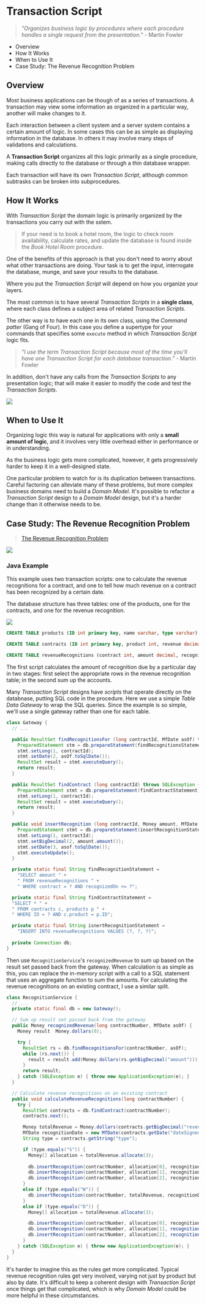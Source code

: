 # Transaction Script

> *"Organizes business logic by procedures where each procedure handles a single request from the presentation."* - Martin Fowler

* Overview
* How It Works
* When to Use It
* Case Study: The Revenue Recognition Problem

## Overview

Most business applications can be though of as a series of transactions. A transaction may view some information as organized in a particular way, another will make changes to it.

Each interaction between a client system and a server system contains a certain amount of logic. In some cases this can be as simple as displaying information in the database. In others it may involve many steps of validations and calculations.

A **Transaction Script** organizes all this logic primarily as a single procedure, making calls directly to the database or through a thin database wrapper.

Each transaction will have its own *Transaction Script*, although common subtrasks can be broken into subprocedures.

## How It Works

With *Transaction Script* the domain logic is primarily organized by the transactions you carry out with the sstem.

> If your need is to book a hotel room, the logic to check room availability, calculate rates, and update the database is found inside the *Book Hotel Room procedure*.

One of the benefits of this approach is that you don't need to worry about what other transactions are doing. Your task is to get the input, interrogate the database, munge, and save your results to the database.

Where you put the *Transaction Script* will depend on how you organize your layers.

The most common is to have several *Transaction Scripts* in a **single class**, where each class defines a subject area of related *Transaction Scripts*.

The other way is to have each one in its own class, using the *Command patter* (Gang of Four). In this case you define a supertype for your commands that specifies some `execute` method in which *Transaction Script* logic fits.

> *"I use the term *Transaction Script* because most of the time you'll have one *Transaction Script* for each database transaction."* - Martin Fowler

In addition, don't have any calls from the *Transaction Scripts* to any presentation logic; that will make it easier to modify the code and test the *Transaction Scripts*.

![](2021-06-25-01-20-43.png)

## When to Use It

Organizing logic this way is natural for applications with only a **small amount of logic**, and it involves very little overhead either in performance or in understanding.

As the business logic gets more complicated, however, it gets progressively harder to keep it in a well-designed state.

One particular problem to watch for is its duplication between transactions. Careful factoring can alleviate many of these problems, but more complex business domains need to build a *Domain Model*. It's possible to refactor a *Transaction Script* design to a *Domain Model* design, but it's a harder change than it otherwise needs to be.

## Case Study: The Revenue Recognition Problem

> [The Revenue Recognition Problem](../../../problems/revenue-recognition)

![](2021-06-24-23-24-08.png)

### Java Example

This example uses two transaction scripts: one to calculate the revenue recognitions for a contract, and one to tell how much revenue on a contract has been recognized by a certain date.

The database structure has three tables: one of the products, one for the contracts, and one for the revenue recognition.

![](2021-06-25-01-31-10.png)

```sql
CREATE TABLE products (ID int primary key, name varchar, type varchar);

CREATE TABLE contracts (ID int primary key, product int, revenue decimal, dateSigned date);

CREATE TABLE revenueRecognitions (contract int, amount decimal, recognizedOn date, PRIMARY KEY (contract, recognizedOn));
```

The first script calculates the amount of recognition due by a particular day in two stages: first select the appropriate rows in the revenue recognition table; in the second sum up the accounts.

Many *Transaction Script* designs have *scripts* that operate directly on the databnase, putting SQL code in the procedure. Here we use a simple *Table Data Gateway* to wrap the SQL queries. Since the example is so simple, we'll use a single gateway rather than one for each table.

```java
class Gateway {
  // ...

  public ResultSet findRecognitionsFor (long contractId, MfDate asOf) throws SQLException {
    PreparedStatement stm = db.prepareStatement(findRecognitionsStatement);
    stmt.setLong(1, contractId);
    stmt.setDate(2, asOf.toSqlDate());
    ResultSet result = stmt.executeQuery();
    return result;
  }

  public ResultSet findContract (long contractId) throws SQLException {
    PreparedStatement stmt = db.prepareStatement(findContractStatement);
    stmt.setLong(1, contractId);
    ResultSet result = stmt.executeQuery();
    return result;
  }

  public void insertRecognition (long contractId, Money amount, MfDate asof) throws SQLException {
    PreparedStatement stmt = db.prepareStatement(insertRecognitionStatement);
    stmt.setLong(1, contractId);
    stmt.setBigDecimal(2, amount.amount());
    stmt.setDate(3, asof.toSqlDate());
    stmt.executeUpdate();
  }

  private static final String findRecognitionStatement =
    "SELECT amount " +
    " FROM revenueRecognitions " +
    " WHERE contract = ? AND recognizedOn <= ?";

  private static final String findContractStatement =
  "SELECT * " +
  " FROM contracts c, products p " +
  " WHERE ID = ? AND c.product = p.ID";

  private static final String isnertRecognitionStatement =
    "INSERT INTO revenueRecognitions VALUES (?, ?, ?)";
  
  private Connection db;
}
```

Then use `RecognitionService`'s `recognizedRevenue` to sum up based on the result set passed back from the gateway. When calculation is as simple as this, you can replace the in-memory script with a call to a SQL statement that uses an aggregate function to sum the amounts. For calculating the revenue recognitions on an existing contract, I use a similar split.

```java
class RecognitionService {
  // ...
  private static final db = new Gateway();

  // Sum op result set passed back from the gateway
  public Money recognizedRevenue(long contractNumber, MfDate asOf) {
    Money result  Money.dollars(0);

    try {
      ResultSet rs = db.findRecognitionsFor(contractNumber, asOf);
      while (rs.next()) {
        result = result.add(Money.dollars(rs.getBigDecimal("amount")));
      }
      return result;
    } catch (SQLException e) { throw new ApplicationException(e); }
  }

  // Calculate revenue recognitions on an existing contract
  public void calculateRevenueRecognitions(long contractNumber) {
    try {
      ResultSet contracts = db.findContract(contractNumber);
      contracts.next();

      Money totalRevenue = Money.dollars(contracts.getBigDecimal("revenue"));
      MfDate recognitionDate = new MfDate(contracts.getDate("dateSigned"));
      String type = contracts.getString("type");

      if (type.equals("S")) {
        Money[] allocation = totalRevenue.allocate(3);
        
        db.insertRecognition(contractNumber, allocation[0], recognitionDate);
        db.insertRecognition(contractNumber, allocation[1], recognitionDate.addDays(60));
        db.insertRecognition(contractNumber, allocation[2], recognitionDate.addDays(90));
      }
      else if (type.equals("W")) {
        db.insertRecognition(contractNumber, totalRevenue, recognitionDate);
      }
      else if (type.equals("D")) {
        Money[] allocation = totalRevenue.allocate(3);

        db.insertRecognition(contractNumber, allocation[0], recognitionDate);
        db.insertRecognition(contractNumber, allocation[1], recognitionDate(30));
        db.insertRecognition(contractNumber, allocation[2], recognitionDate(60));
      }
    } catch (SQLException e) { throw new ApplicationException(e); }
  }
}
```

It's harder to imagine this as the rules get more complicated. Typical revenue recognition rules get very involved, varying not just by product but also by date. It's difficult to keep a coherent design with *Transaction Script* once things get that complicated, which is why *Domain Model* could be more helpful in these circumstances.
